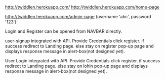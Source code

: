 http://twiddlen.herokuapp.com/
http://twiddlen.herokuapp.com/home-page

http://twiddlen.herokuapp.com/admin-page (username 'abc', password '123')

Login and Register can be opened from NAVBAR directly.

user-signup integrated with API. Provide Credentials click register. if success redirect to Landing page. else stay on register pop-up page and displays response message in alert-box(not designed yet).

 User Login integrated with API. Provide Credentials click register. if success redirect to Landing page. else stay on lohin pop-up page and displays response message in alert-box(not designed yet).